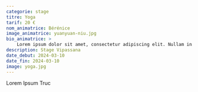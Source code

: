 ```yaml
---
categorie: stage
titre: Yoga
tarif: 20 €
nom_animatrice: Bérénice
image_animatrice: yuanyuan-niu.jpg
bio_animatrice: >
    Lorem ipsum dolor sit amet, consectetur adipiscing elit. Nullam in mauris turpis. Morbi blandit metus ac finibus lacinia.
description: Stage Vipassana
date_debut: 2024-03-10
date_fin: 2024-03-10
image: yoga.jpg
---
```


Lorem Ipsum Truc


